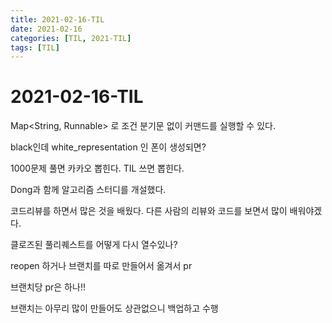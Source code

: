 ```yaml
---
title: 2021-02-16-TIL
date: 2021-02-16
categories: [TIL, 2021-TIL]
tags: [TIL]
---
```


# 2021-02-16-TIL

Map<String, Runnable> 로 조건 분기문 없이 커맨드를 실행할 수 있다.

black인데 white_representation 인 폰이 생성되면?

1000문제 풀면 카카오 뽑힌다. TIL 쓰면 뽑힌다.

Dong과 함께 알고리즘 스터디를 개설했다.

코드리뷰를 하면서 많은 것을 배웠다. 다른 사람의 리뷰와 코드를 보면서 많이 배워야겠다.

클로즈된 풀리퀘스트를 어떻게 다시 열수있나?

reopen 하거나 브랜치를 따로 만들어서 옮겨서 pr

브랜치당 pr은 하나!!

브랜치는 아무리 많이 만들어도 상관없으니 백업하고 수행

